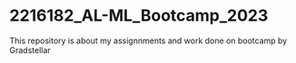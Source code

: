 # 2216182_AL-ML_Bootcamp_2023
This repository is about my assignnments and work done on bootcamp by Gradstellar
